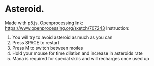 Asteroid.
===========================================
Made with p5.js.
Openprocessing link: https://www.openprocessing.org/sketch/707243
Instruction:
1. You will try to avoid asteroid as much as you can
2. Press SPACE to restart
3. Press M to switch between modes
4. Hold your mouse for time dilation and increase in asteroids rate
5. Mana is required for special skills and will recharges once used up
